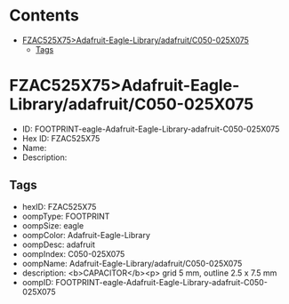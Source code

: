 



Contents
========

* [FZAC525X75>Adafruit-Eagle-Library/adafruit/C050-025X075](#fzac525x75adafruit-eagle-libraryadafruitc050-025x075)
	* [Tags](#tags)

# FZAC525X75>Adafruit-Eagle-Library/adafruit/C050-025X075

- ID: FOOTPRINT-eagle-Adafruit-Eagle-Library-adafruit-C050-025X075
- Hex ID: FZAC525X75
- Name: 
- Description: 

## Tags

- hexID: FZAC525X75
- oompType: FOOTPRINT
- oompSize: eagle
- oompColor: Adafruit-Eagle-Library
- oompDesc: adafruit
- oompIndex: C050-025X075
- oompName: Adafruit-Eagle-Library/adafruit/C050-025X075
- description: &lt;b&gt;CAPACITOR&lt;/b&gt;&lt;p&gt;
grid 5 mm, outline 2.5 x 7.5 mm
- oompID: FOOTPRINT-eagle-Adafruit-Eagle-Library-adafruit-C050-025X075
